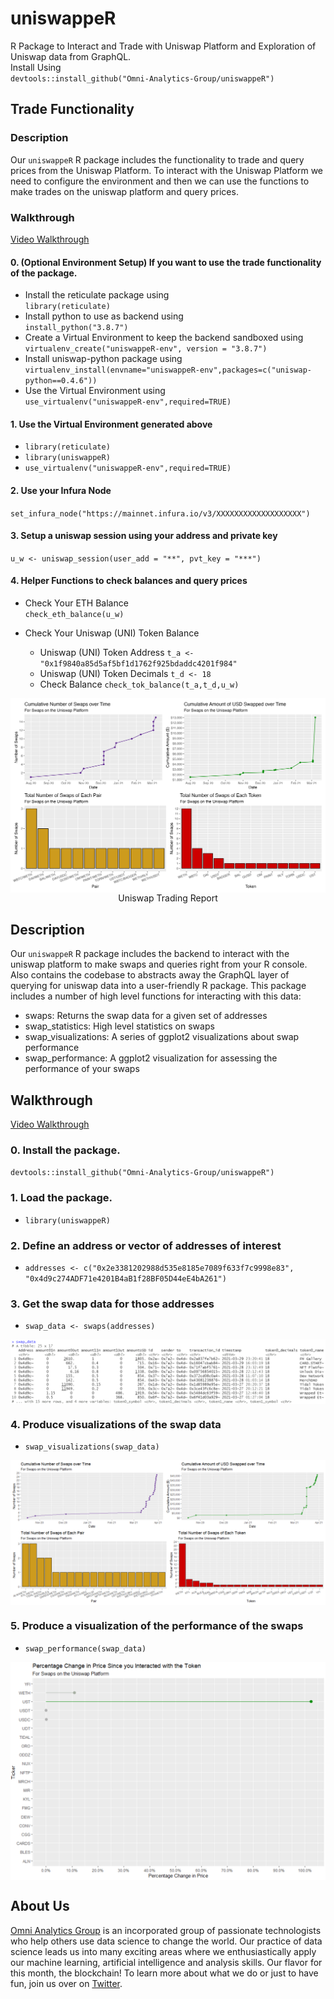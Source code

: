 # uniswappeR

R Package to Interact and Trade with Uniswap Platform and Exploration of Uniswap data from GraphQL.<br>
Install Using <br>
`devtools::install_github("Omni-Analytics-Group/uniswappeR")`

## Trade Functionality

### Description
Our `uniswappeR` R package includes the functionality to trade and query prices from the Uniswap Platform. To interact with the Uniswap Platform
we need to configure the environment and then we can use the functions to make trades on the uniswap platform and query prices.

### Walkthrough

[Video Walkthrough](https://www.youtube.com/watch?v=OJdKNm8W9ik)

#### 0. (Optional Environment Setup) If you want to use the trade functionality of the package.
- Install the reticulate package using<br>`library(reticulate)`
- Install python to use as backend using<br>`install_python("3.8.7")`
- Create a Virtual Environment to keep the backend sandboxed using<br>`virtualenv_create("uniswappeR-env", version = "3.8.7")`
- Install uniswap-python package using<br>`virtualenv_install(envname="uniswappeR-env",packages=c("uniswap-python==0.4.6"))`
- Use the Virtual Environment using<br>`use_virtualenv("uniswappeR-env",required=TRUE)`

#### 1. Use the Virtual Environment generated above
- `library(reticulate)`
- `library(uniswappeR)`
- `use_virtualenv("uniswappeR-env",required=TRUE)`

#### 2. Use your Infura Node
`set_infura_node("https://mainnet.infura.io/v3/XXXXXXXXXXXXXXXXXXX")`

#### 3. Setup a uniswap session using your address and private key
`u_w <- uniswap_session(user_add = "**", pvt_key = "***")`

#### 4. Helper Functions to check balances and query prices

- Check Your ETH Balance<br>`check_eth_balance(u_w)`

- Check Your Uniswap (UNI) Token Balance<br>
	* Uniswap (UNI) Token Address
`t_a <- "0x1f9840a85d5af5bf1d1762f925bdaddc4201f984"`
	* Uniswap (UNI) Token Decimals
`t_d <- 18`
	* Check Balance 
`check_tok_balance(t_a,t_d,u_w)`





<img src="man/figures/example_plot.png" align="center"/>

<div align="center">
Uniswap Trading Report
</div>

## Description

Our `uniswappeR` R package includes the backend to interact with the uniswap platform to make swaps and queries right from your R console. Also contains the codebase to abstracts away the GraphQL layer of querying for uniswap data into a user-friendly R package. This package includes a number of high level functions for interacting with this data:

- swaps: Returns the swap data for a given set of addresses
- swap_statistics: High level statistics on swaps
- swap_visualizations: A series of ggplot2 visualizations about swap performance
- swap_performance: A ggplot2 visualization for assessing the performance of your swaps

## Walkthrough

[Video Walkthrough](https://www.youtube.com/watch?v=OJdKNm8W9ik)

### 0. Install the package.

`devtools::install_github("Omni-Analytics-Group/uniswappeR")`

### 1. Load the package.

- `library(uniswappeR)`

### 2. Define an address or vector of addresses of interest

- `addresses <- c("0x2e3381202988d535e8185e7089f633f7c9998e83", "0x4d9c274ADF71e4201B4aB1f28BF05D44eE4bA261")`

### 3. Get the swap data for those addresses

- `swap_data <- swaps(addresses)`

<img src="man/figures/example1_dataframe.png"  align="center"/>

### 4. Produce visualizations of the swap data

- `swap_visualizations(swap_data)`

<img src="man/figures/example2_report_card.png"  align="center"/>

### 5. Produce a visualization of the performance of the swaps

- `swap_performance(swap_data)`

<img src="man/figures/example3_pricechange.png"  align="center"/>



## About Us

[Omni Analytics Group](https://omnianalytics.io) is an incorporated group of passionate technologists who help others use data science to change the world. Our  practice of data science leads us into many exciting areas where we enthusiastically apply our machine learning, artificial intelligence and analysis skills. Our flavor for this month, the blockchain!  To learn more about what we do or just to have fun, join us over on [Twitter](https://twitter.com/OmniAnalytics).
